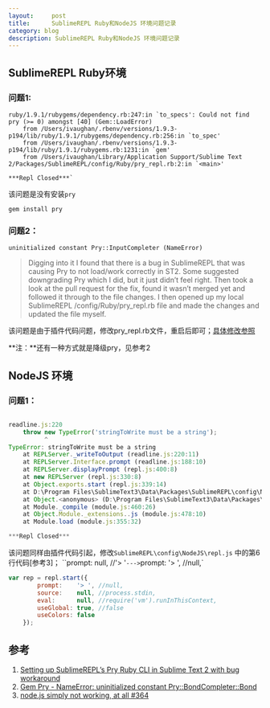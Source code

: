 ```yaml
---
layout:     post
title:      SublimeREPL Ruby和NodeJS 环境问题记录
category: blog
description: SublimeREPL Ruby和NodeJS 环境问题记录
---
```


## SublimeREPL Ruby环境

### 问题1:

```
ruby/1.9.1/rubygems/dependency.rb:247:in `to_specs': Could not find pry (>= 0) amongst [40] (Gem::LoadError)
    from /Users/ivaughan/.rbenv/versions/1.9.3-p194/lib/ruby/1.9.1/rubygems/dependency.rb:256:in `to_spec'
    from /Users/ivaughan/.rbenv/versions/1.9.3-p194/lib/ruby/1.9.1/rubygems.rb:1231:in `gem'
    from /Users/ivaughan/Library/Application Support/Sublime Text 2/Packages/SublimeREPL/config/Ruby/pry_repl.rb:2:in `<main>'

***Repl Closed***`
```
该问题是没有安装`pry`

	gem install pry


### 问题2：

```
uninitialized constant Pry::InputCompleter (NameError)
``` 

> Digging into it I found that there is a bug in SublimeREPL that was causing Pry to not load/work correctly in ST2. Some suggested downgrading Pry which I did, but it just didn’t feel right. Then took a look at the pull request for the fix, found it wasn’t merged yet and followed it through to the file changes. 
I then opened up my local SublimeREPL /config/Ruby/pry_repl.rb file and made the changes and updated the file myself.

该问题是由于插件代码问题，修改pry_repl.rb文件，重启后即可；[具体修改参照](https://github.com/wuub/SublimeREPL/pull/372/files)


**注：**还有一种方式就是降级pry，见参考2

## NodeJS 环境

### 问题1：
```javascript

readline.js:220
    throw new TypeError('stringToWrite must be a string');
          ^
TypeError: stringToWrite must be a string
    at REPLServer._writeToOutput (readline.js:220:11)
    at REPLServer.Interface.prompt (readline.js:188:10)
    at REPLServer.displayPrompt (repl.js:400:8)
    at new REPLServer (repl.js:330:8)
    at Object.exports.start (repl.js:339:14)
    at D:\Program Files\SublimeText3\Data\Packages\SublimeREPL\config\NodeJS\repl.js:5:20
    at Object.<anonymous> (D:\Program Files\SublimeText3\Data\Packages\SublimeREPL\config\NodeJS\repl.js:38:3)
    at Module._compile (module.js:460:26)
    at Object.Module._extensions..js (module.js:478:10)
    at Module.load (module.js:355:32)

***Repl Closed***
```
该问题同样由插件代码引起，修改`SublimeREPL\config\NodeJS\repl.js` 中的第6行代码[参考3]；
``prompt:    null, //'> '` ---> `prompt:    '> ', //null,`

```javascript
var rep = repl.start({
        prompt:    '> ', //null,
        source:    null, //process.stdin,
        eval:      null, //require('vm').runInThisContext,
        useGlobal: true, //false
        useColors: false
    });
```

## 参考

1. [Setting up SublimeREPL’s Pry Ruby CLI in Sublime Text 2 with bug workaround](http://vikingcodingadventures.tumblr.com/post/97746105649/setting-up-sublimerepls-pry-ruby-cli-in-sublime)
2. [Gem Pry - NameError: uninitialized constant Pry::BondCompleter::Bond](http://stackoverflow.com/questions/21405771/gem-pry-nameerror-uninitialized-constant-prybondcompleterbond)
3. [node.js simply not working, at all #364](https://github.com/wuub/SublimeREPL/issues/364)


